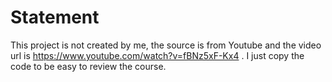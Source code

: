 # Statement
This project is not created by me, the source is from Youtube and the video url is https://www.youtube.com/watch?v=fBNz5xF-Kx4 . I just copy the code to be easy to review the course.